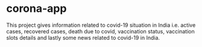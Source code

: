 # corona-app
This project gives information related to covid-19 situation in India i.e. active cases, recovered cases, death due to covid, vaccination status, vaccination slots details and lastly some news related to covid-19 in India.
